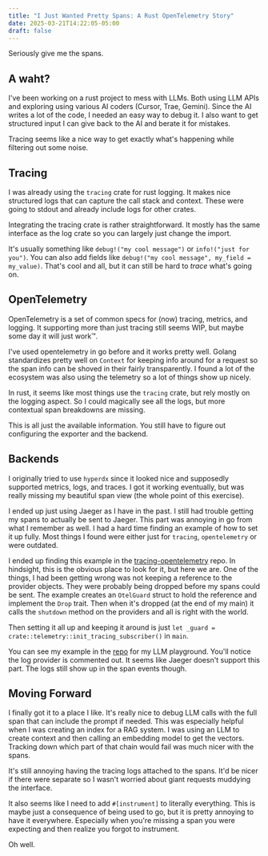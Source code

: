 ```yaml
---
title: "I Just Wanted Pretty Spans: A Rust OpenTelemetry Story"
date: 2025-03-21T14:22:05-05:00
draft: false
---
```


Seriously give me the spans.

<!--more-->

## A waht?

I've been working on a rust project to mess with LLMs. Both using LLM APIs and exploring using various AI coders (Cursor, Trae, Gemini). Since the AI writes a lot of the code, I needed an easy way to debug it. I also want to get structured input I can give back to the AI and berate it for mistakes.

Tracing seems like a nice way to get exactly what's happening while filtering out some noise.

## Tracing

I was already using the `tracing` crate for rust logging. It makes nice structured logs that can capture the call stack and context. These were going to stdout and already include logs for other crates.

Integrating the tracing crate is rather straightforward. It mostly has the same interface as the log crate so you can largely just change the import.

It's usually something like `debug!("my cool message")` or `info!("just for you")`. You can also add fields like `debug!("my cool message", my_field = my_value)`. That's cool and all, but it can still be hard to _trace_ what's going on.

## OpenTelemetry

OpenTelemetry is a set of common specs for (now) tracing, metrics, and logging. It supporting more than just tracing still seems WIP, but maybe some day it will just work™.

I've used opentelemetry in go before and it works pretty well. Golang standardizes pretty well on `Context` for keeping info around for a request so the span info can be shoved in their fairly transparently. I found a lot of the ecosystem was also using the telemetry so a lot of things show up nicely.

In rust, it seems like most things use the `tracing` crate, but rely mostly on the logging aspect. So I could magically see all the logs, but more contextual span breakdowns are missing.

This is all just the available information. You still have to figure out configuring the exporter and the backend.

## Backends
I originally tried to use `hyperdx` since it looked nice and supposedly supported metrics, logs, and traces. I got it working eventually, but was really missing my beautiful span view (the whole point of this exercise).

I ended up just using Jaeger as I have in the past. I still had trouble getting my spans to actually be sent to Jaeger. This part was annoying in go from what I remember as well. I had a hard time finding an example of how to set it up fully. Most things I found were either just for `tracing`, `opentelemetry` or were outdated.

I ended up finding this example in the [tracing-opentelemetry](https://github.com/tokio-rs/tracing-opentelemetry/blob/v0.29.0/examples/opentelemetry-otlp.rs) repo. In hindsight, this is the obvious place to look for it, but here we are. One of the things, I had been getting wrong was not keeping a reference to the provider objects. They were probably being dropped before my spans could be sent. The example creates an `OtelGuard` struct to hold the reference and implement the `Drop` trait. Then when it's dropped (at the end of my main) it calls the `shutdown` method on the providers and all is right with the world.

Then setting it all up and keeping it around is just `let _guard = crate::telemetry::init_tracing_subscriber()` in `main`.

You can see my example in the [repo](https://github.com/kasuboski/hal/blob/af9d988e0c2ada7aced082e75e17ce65940081d6/src/telemetry.rs) for my LLM playground. You'll notice the log provider is commented out. It seems like Jaeger doesn't support this part. The logs still show up in the span events though.

## Moving Forward

I finally got it to a place I like. It's really nice to debug LLM calls with the full span that can include the prompt if needed. This was especially helpful when I was creating an index for a RAG system. I was using an LLM to create context and then calling an embedding model to get the vectors. Tracking down which part of that chain would fail was much nicer with the spans.

It's still annoying having the tracing logs attached to the spans. It'd be nicer if there were separate so I wasn't worried about giant requests muddying the interface.

It also seems like I need to add `#[instrument]` to literally everything. This is maybe just a consequence of being used to go, but it is pretty annoying to have it everywhere. Especially when you're missing a span you were expecting and then realize you forgot to instrument.

Oh well.
